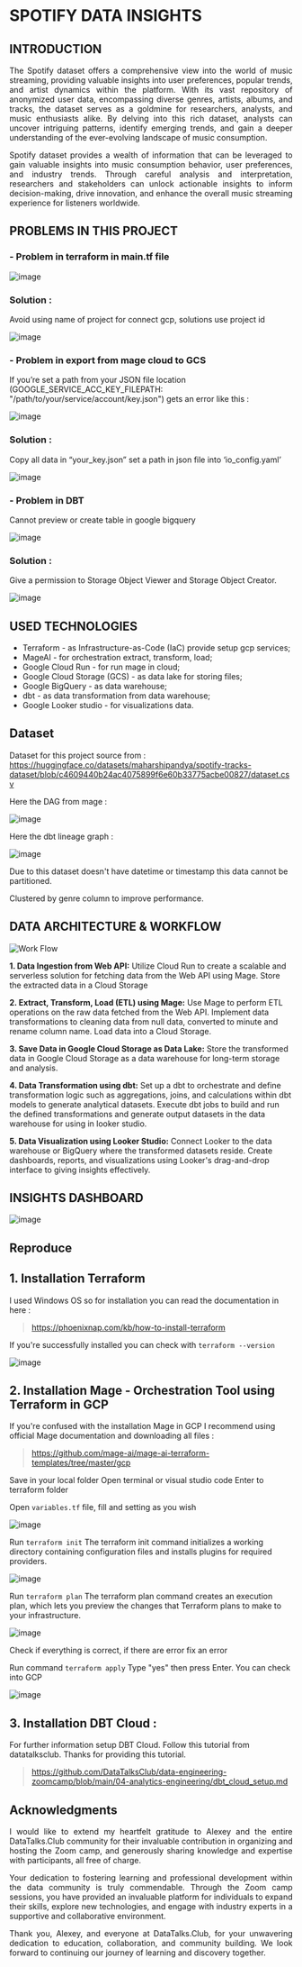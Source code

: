 # SPOTIFY DATA INSIGHTS


## INTRODUCTION
  
<p align="justify"> The Spotify dataset offers a comprehensive view into the world of music streaming, providing valuable insights into user preferences, popular trends, and artist dynamics within the platform. With its vast repository of anonymized user data, encompassing diverse genres, artists, albums, and tracks, the dataset serves as a goldmine for researchers, analysts, and music enthusiasts alike. By delving into this rich dataset, analysts can uncover intriguing patterns, identify emerging trends, and gain a deeper understanding of the ever-evolving landscape of music consumption. </p>
  <p align="justify"> Spotify dataset provides a wealth of information that can be leveraged to gain valuable insights into music consumption behavior, user preferences, and industry trends. Through careful analysis and interpretation, researchers and stakeholders can unlock actionable insights to inform decision-making, drive innovation, and enhance the overall music streaming experience for listeners worldwide. </p>

## PROBLEMS IN THIS PROJECT

### - Problem in terraform in main.tf file

  ![image](https://github.com/SofyanAkbar94/Project-DE-Zoomcamp-2024/assets/136363515/c5038c5c-a869-4873-ba2a-e02b85bd49aa)
  
  ### Solution :
  
  Avoid using name of project for connect gcp, solutions use project id
  
  ![image](https://github.com/SofyanAkbar94/Project-DE-Zoomcamp-2024/assets/136363515/a1710c5b-c4dd-48c0-b6da-2fa05a54cf0b)
  
### - Problem in export from mage cloud to GCS

  If you’re set a path from your JSON file location (GOOGLE_SERVICE_ACC_KEY_FILEPATH: "/path/to/your/service/account/key.json") gets an error like this :
  
  ![image](https://github.com/SofyanAkbar94/Project-DE-Zoomcamp-2024/assets/136363515/b94c5529-ef25-4dfd-b84d-bff73cd7d360)
  
  ### Solution :
  
  Copy all data in “your_key.json” set a path in json file into ‘io_config.yaml’
  
  ![image](https://github.com/SofyanAkbar94/Project-DE-Zoomcamp-2024/assets/136363515/dce642a4-2180-40bb-9c6c-bfcde6a7ff4c)
  
### - Problem in DBT

  Cannot preview or create table in google bigquery
  
  ![image](https://github.com/SofyanAkbar94/Project-DE-Zoomcamp-2024/assets/136363515/eff85f1a-a2cc-4755-8131-d220eb95dfc4)
  
### Solution :

  Give a permission to Storage Object Viewer and Storage Object Creator.
  
  ![image](https://github.com/SofyanAkbar94/Project-DE-Zoomcamp-2024/assets/136363515/881c1eaa-60f1-4b01-9e3b-00a4dc644aab)

## USED TECHNOLOGIES
- Terraform - as Infrastructure-as-Code (IaC) provide setup gcp services;
- MageAI - for orchestration extract, transform, load;
- Google Cloud Run - for run mage in cloud;
- Google Cloud Storage (GCS) - as data lake for storing files;
- Google BigQuery - as data warehouse;
- dbt - as data transformation from data warehouse;
- Google Looker studio - for visualizations data.

## Dataset
Dataset for this project source from : https://huggingface.co/datasets/maharshipandya/spotify-tracks-dataset/blob/c4609440b24ac4075899f6e60b33775acbe00827/dataset.csv 

Here the DAG from mage :

![image](https://github.com/SofyanAkbar94/Project-DE-Zoomcamp-2024/assets/136363515/c91c33dd-ca6b-4d11-a085-a3aadaec7bc9)

Here the dbt lineage graph :

![image](https://github.com/SofyanAkbar94/Project-DE-Zoomcamp-2024/assets/136363515/c7cb963a-7f08-4a84-8c6b-08344b859595)

Due to this dataset doesn't have datetime or timestamp this data cannot be partitioned.

Clustered by genre column to improve performance.

## DATA ARCHITECTURE & WORKFLOW

![Work Flow](https://github.com/SofyanAkbar94/Project-DE-Zoomcamp-2024/assets/136363515/772944b3-e0f3-468f-87a5-8f24260d4a9e)

**1. Data Ingestion from Web API:**
     Utilize Cloud Run to create a scalable and serverless solution for fetching data from the Web API using Mage. Store the extracted data in a Cloud Storage

**2. Extract, Transform, Load (ETL) using Mage:**
     Use Mage to perform ETL operations on the raw data fetched from the Web API. Implement data transformations to cleaning data from null data, converted to minute and rename column name. Load data into a Cloud Storage.

**3. Save Data in Google Cloud Storage as Data Lake:**
     Store the transformed data in Google Cloud Storage as a data warehouse for long-term storage and analysis.

**4. Data Transformation using dbt:**
     Set up a dbt to orchestrate and define transformation logic such as aggregations, joins, and calculations within dbt models to generate analytical datasets. Execute dbt jobs to build and run the defined transformations and generate output datasets in the data warehouse for using in looker studio.

**5. Data Visualization using Looker Studio:**
     Connect Looker to the data warehouse or BigQuery where the transformed datasets reside. Create dashboards, reports, and visualizations using Looker's drag-and-drop interface to giving insights effectively.

## INSIGHTS DASHBOARD

![image](https://github.com/SofyanAkbar94/Project-DE-Zoomcamp-2024/assets/136363515/e982d182-d4a7-4bde-baa3-bd32b2cde8a8)

## Reproduce

## 1. Installation Terraform

I used Windows OS so for installation you can read the documentation in here :
> https://phoenixnap.com/kb/how-to-install-terraform

If you're successfully installed you can check with 
`terraform --version`

![image](https://github.com/SofyanAkbar94/Project-DE-Zoomcamp-2024/assets/136363515/43710fc5-4cf3-4639-8b92-c8f00e411d14)

## 2. Installation Mage - Orchestration Tool using Terraform in GCP

If you're confused with the installation Mage in GCP I recommend using official Mage documentation and downloading all files :

> https://github.com/mage-ai/mage-ai-terraform-templates/tree/master/gcp

Save in your local folder
Open terminal or visual studio code
Enter to terraform folder

Open `variables.tf` file, fill and setting as you wish

![image](https://github.com/SofyanAkbar94/Project-DE-Zoomcamp-2024/assets/136363515/ecde3fc4-3c82-471a-8683-7abdbd5beb7d)

Run `terraform init` The terraform init command initializes a working directory containing configuration files and installs plugins for required providers.

![image](https://github.com/SofyanAkbar94/Project-DE-Zoomcamp-2024/assets/136363515/5b3adbc5-a331-4649-98e5-b4feba8fc1c9)

Run `terraform plan` The terraform plan command creates an execution plan, which lets you preview the changes that Terraform plans to make to your infrastructure.

![image](https://github.com/SofyanAkbar94/Project-DE-Zoomcamp-2024/assets/136363515/d65da367-bdbe-463f-bfec-459ea253d92e)

Check if everything is correct, if there are error fix an error

Run command `terraform apply` Type "yes" then press Enter. You can check into GCP

![image](https://github.com/SofyanAkbar94/Project-DE-Zoomcamp-2024/assets/136363515/8f7e3783-341b-4797-9d11-4de427b451a8)

## 3. Installation DBT Cloud :

For further information setup DBT Cloud. Follow this tutorial from datatalksclub. Thanks for providing this tutorial.

> https://github.com/DataTalksClub/data-engineering-zoomcamp/blob/main/04-analytics-engineering/dbt_cloud_setup.md

## Acknowledgments

<p align="justify">I would like to extend my heartfelt gratitude to Alexey and the entire DataTalks.Club community for their invaluable contribution in organizing and hosting the Zoom camp, and generously sharing knowledge and expertise with participants, all free of charge.</p>

<p align="justify">Your dedication to fostering learning and professional development within the data community is truly commendable. Through the Zoom camp sessions, you have provided an invaluable platform for individuals to expand their skills, explore new technologies, and engage with industry experts in a supportive and collaborative environment.</p>
<p align="justify">Thank you, Alexey, and everyone at DataTalks.Club, for your unwavering dedication to education, collaboration, and community building. We look forward to continuing our journey of learning and discovery together.</p>
